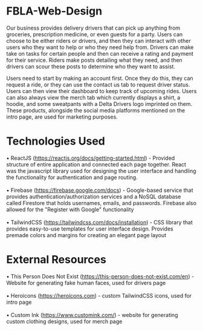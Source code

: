 # FBLA-Web-Design

Our business provides delivery drivers that can pick up anything from groceries, prescription medicine, or even guests for a party. Users can choose to be either riders or drivers, and then they can interact with other users who they want to help or who they need help from. Drivers can make take on tasks for certain people and then can receive a rating and payment for their service. Riders make posts detailing what they need, and then drivers can scour these posts to determine who they want to assist. 

Users need to start by making an account first. Once they do this, they can request a ride, or they can use the contact us tab to request driver status. Users can then view their dashboard to keep track of upcoming rides. Users can also always view the merch tab which currently displays a shirt, a hoodie, and some sweatpants with a Delta Drivers logo imprinted on them. These products, alongside the social media platforms mentioned on the intro page, are used for marketing purposes.

# Technologies Used

• ReactJS (https://reactjs.org/docs/getting-started.html) - Provided structure of entire application and connected each page together. React was the javascript library used for designing the user interface and handling the functionality for authentication and page routing.
<br/>
<br/>
• Firebase (https://firebase.google.com/docs) - Google-based service that provides authentication/authorization services and a NoSQL database called Firestore that holds usernames, emails, and passwords. Firebase also allowed for the "Register with Google" functionality
<br/>
<br/>
• TailwindCSS (https://tailwindcss.com/docs/installation) - CSS library that provides easy-to-use templates for user interface design. Provides premade colors and margins for creating an elegant page layout

# External Resources

• This Person Does Not Exist (https://this-person-does-not-exist.com/en) - Website for generating fake human faces, used for drivers page
<br/>
<br/>
• Heroicons (https://heroicons.com) - custom TailwindCSS icons, used for intro page
<br/>
<br/>
• Custom Ink (https://www.customink.com/) - website for generating custom clothing designs, used for merch page